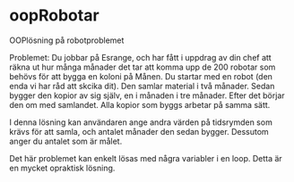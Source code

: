 # oopRobotar
OOPlösning på robotproblemet

Problemet:
Du jobbar på Esrange, och har fått i uppdrag av din chef att räkna ut hur många månader det tar att komma upp de 200 robotar som behövs för att bygga en koloni på Månen.
Du startar med en robot (den enda vi har råd att skcika dit).
Den samlar material i två månader.
Sedan bygger den kopior av sig själv, en i månaden i tre månader.
Efter det börjar den om med samlandet.
Alla kopior som byggs arbetar på samma sätt.

I denna lösning kan användaren ange andra värden på tidsrymden som krävs för att samla, och antalet månader den sedan bygger.
Dessutom anger du antalet som är målet.

Det här problemet kan enkelt lösas med några variabler i en loop.
Detta är en mycket opraktisk lösning.
